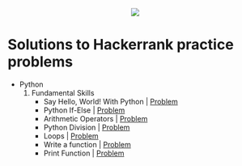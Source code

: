<p align="center"><a href="https://www.hackerrank.com/marinskiy"><img src="https://i0.wp.com/gradsingames.com/wp-content/uploads/2016/05/856771_668224053197841_1943699009_o.png" ></a></p>

# Solutions to Hackerrank practice problems

- Python
    01. Fundamental Skills
        - Say Hello, World! With Python | [Problem](https://www.hackerrank.com/challenges/py-hello-world/problem)
        - Python If-Else | [Problem](https://www.hackerrank.com/challenges/py-if-else/problem)
        - Arithmetic Operators | [Problem](https://www.hackerrank.com/challenges/python-arithmetic-operators/submissions/code/70402456)
        - Python Division | [Problem](https://www.hackerrank.com/challenges/python-division/problem)
        - Loops | [Problem](https://www.hackerrank.com/challenges/python-loops/problem)
        - Write a function | [Problem](https://www.hackerrank.com/challenges/write-a-function/problem)
        - Print Function | [Problem](https://www.hackerrank.com/challenges/python-print/problem)
        
